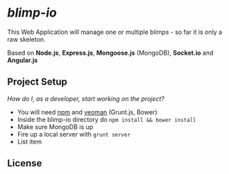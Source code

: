 # _blimp-io_

This Web Application will manage one or multiple blimps - so far it is only a raw skeleton.

Based on **Node.js**, **Express.js**, **Mongoose.js** (MongoDB), **Socket.io** and **Angular.js**

## Project Setup

_How do I, as a developer, start working on the project?_ 

 - You will need [npm][2] and [yeoman][2] (Grunt.js, Bower)
 - Inside the blimp-io directory do `npm install && bower install`
 - Make sure MongoDB is up
 - Fire up a local server with `grunt server`
 - List item

## License


  [1]: http://nodejs.org/download/
  [2]: http://yeoman.io/
